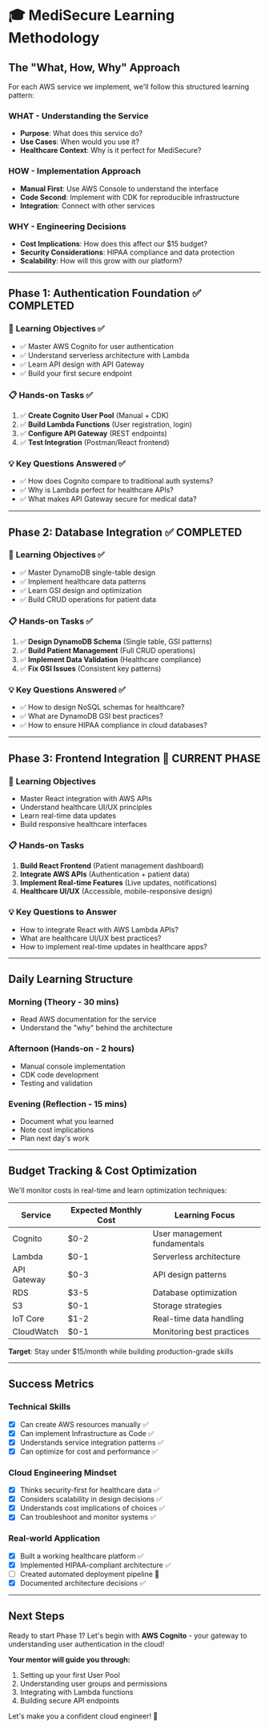 # 🎓 MediSecure Learning Methodology

## **The "What, How, Why" Approach**

For each AWS service we implement, we'll follow this structured learning pattern:

### **WHAT** - Understanding the Service

- **Purpose**: What does this service do?
- **Use Cases**: When would you use it?
- **Healthcare Context**: Why is it perfect for MediSecure?

### **HOW** - Implementation Approach

- **Manual First**: Use AWS Console to understand the interface
- **Code Second**: Implement with CDK for reproducible infrastructure
- **Integration**: Connect with other services

### **WHY** - Engineering Decisions

- **Cost Implications**: How does this affect our $15 budget?
- **Security Considerations**: HIPAA compliance and data protection
- **Scalability**: How will this grow with our platform?

---

## **Phase 1: Authentication Foundation** ✅ **COMPLETED**

### 🎯 **Learning Objectives** ✅

- ✅ Master AWS Cognito for user authentication
- ✅ Understand serverless architecture with Lambda
- ✅ Learn API design with API Gateway
- ✅ Build your first secure endpoint

### 📋 **Hands-on Tasks** ✅

1. ✅ **Create Cognito User Pool** (Manual + CDK)
2. ✅ **Build Lambda Functions** (User registration, login)
3. ✅ **Configure API Gateway** (REST endpoints)
4. ✅ **Test Integration** (Postman/React frontend)

### 💡 **Key Questions Answered** ✅

- ✅ How does Cognito compare to traditional auth systems?
- ✅ Why is Lambda perfect for healthcare APIs?
- ✅ What makes API Gateway secure for medical data?

---

## **Phase 2: Database Integration** ✅ **COMPLETED**

### 🎯 **Learning Objectives** ✅

- ✅ Master DynamoDB single-table design
- ✅ Implement healthcare data patterns
- ✅ Learn GSI design and optimization
- ✅ Build CRUD operations for patient data

### 📋 **Hands-on Tasks** ✅

1. ✅ **Design DynamoDB Schema** (Single table, GSI patterns)
2. ✅ **Build Patient Management** (Full CRUD operations)
3. ✅ **Implement Data Validation** (Healthcare compliance)
4. ✅ **Fix GSI Issues** (Consistent key patterns)

### 💡 **Key Questions Answered** ✅

- ✅ How to design NoSQL schemas for healthcare?
- ✅ What are DynamoDB GSI best practices?
- ✅ How to ensure HIPAA compliance in cloud databases?

---

## **Phase 3: Frontend Integration** 🚧 **CURRENT PHASE**

### 🎯 **Learning Objectives**

- Master React integration with AWS APIs
- Understand healthcare UI/UX principles
- Learn real-time data updates
- Build responsive healthcare interfaces

### 📋 **Hands-on Tasks**

1. **Build React Frontend** (Patient management dashboard)
2. **Integrate AWS APIs** (Authentication + patient data)
3. **Implement Real-time Features** (Live updates, notifications)
4. **Healthcare UI/UX** (Accessible, mobile-responsive design)

### 💡 **Key Questions to Answer**

- How to integrate React with AWS Lambda APIs?
- What are healthcare UI/UX best practices?
- How to implement real-time updates in healthcare apps?

---

## **Daily Learning Structure**

### **Morning (Theory - 30 mins)**

- Read AWS documentation for the service
- Understand the "why" behind the architecture

### **Afternoon (Hands-on - 2 hours)**

- Manual console implementation
- CDK code development
- Testing and validation

### **Evening (Reflection - 15 mins)**

- Document what you learned
- Note cost implications
- Plan next day's work

---

## **Budget Tracking & Cost Optimization**

We'll monitor costs in real-time and learn optimization techniques:

| Service     | Expected Monthly Cost | Learning Focus               |
| ----------- | --------------------- | ---------------------------- |
| Cognito     | $0-2                  | User management fundamentals |
| Lambda      | $0-1                  | Serverless architecture      |
| API Gateway | $0-3                  | API design patterns          |
| RDS         | $3-5                  | Database optimization        |
| S3          | $0-1                  | Storage strategies           |
| IoT Core    | $1-2                  | Real-time data handling      |
| CloudWatch  | $0-1                  | Monitoring best practices    |

**Target**: Stay under $15/month while building production-grade skills

---

## **Success Metrics**

### **Technical Skills**

- [x] Can create AWS resources manually ✅
- [x] Can implement Infrastructure as Code ✅
- [x] Understands service integration patterns ✅
- [x] Can optimize for cost and performance ✅

### **Cloud Engineering Mindset**

- [x] Thinks security-first for healthcare data ✅
- [x] Considers scalability in design decisions ✅
- [x] Understands cost implications of choices ✅
- [x] Can troubleshoot and monitor systems ✅

### **Real-world Application**

- [x] Built a working healthcare platform ✅
- [x] Implemented HIPAA-compliant architecture ✅
- [ ] Created automated deployment pipeline 🚧
- [x] Documented architecture decisions ✅

---

## **Next Steps**

Ready to start Phase 1? Let's begin with **AWS Cognito** - your gateway to understanding user authentication in the cloud!

**Your mentor will guide you through:**

1. Setting up your first User Pool
2. Understanding user groups and permissions
3. Integrating with Lambda functions
4. Building secure API endpoints

Let's make you a confident cloud engineer! 🚀
